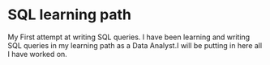 # SQL learning path
My First attempt at writing SQL queries. I have been learning and writing SQL queries in my learning path as a Data Analyst.I will be putting in here all I have worked on.

